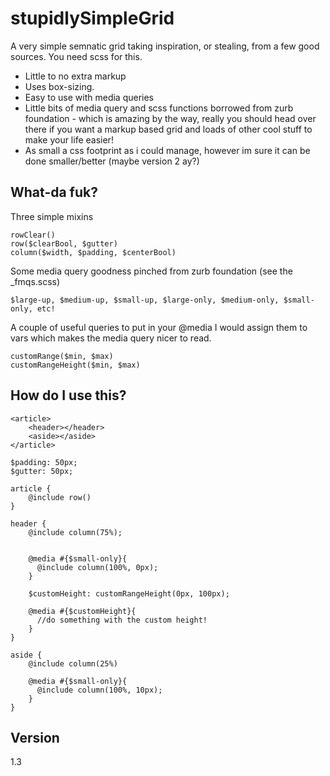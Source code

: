 stupidlySimpleGrid
=========

A very simple semnatic grid taking inspiration, or stealing, from a few good sources. You need scss for this.

  - Little to no extra markup
  - Uses box-sizing.
  - Easy to use with media queries
  - Little bits of media query and scss functions borrowed from zurb foundation - which is amazing by the way, really you should head over there if you want a markup based grid and loads of other cool stuff to make your life easier!
  - As small a css footprint as i could manage, however im sure it can be done smaller/better (maybe version 2 ay?)

What-da fuk?
----

Three simple mixins

```
rowClear()
row($clearBool, $gutter)
column($width, $padding, $centerBool)

```

Some media query goodness pinched from zurb foundation (see the _fmqs.scss)

```
$large-up, $medium-up, $small-up, $large-only, $medium-only, $small-only, etc!
```

A couple of useful queries to put in your @media I would assign them to vars which makes the media query nicer to read.

```
customRange($min, $max)
customRangeHeight($min, $max)
```

How do I use this?
----

```
<article>
    <header></header>
    <aside></aside>
</article>

$padding: 50px;
$gutter: 50px;

article {
    @include row()
}

header {
    @include column(75%);
    
    
    @media #{$small-only}{
      @include column(100%, 0px);
    }
    
    $customHeight: customRangeHeight(0px, 100px);
    
    @media #{$customHeight}{
      //do something with the custom height!
    }
}

aside {
    @include column(25%)
    
    @media #{$small-only}{
      @include column(100%, 10px);
    }
}

```


Version
----

1.3

